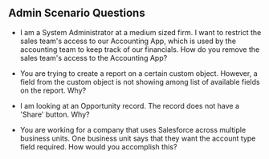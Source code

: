## Admin Scenario Questions
* I am a System Administrator at a medium sized firm. I want to restrict the sales team's access to our Accounting App, which is used by the accounting team to keep track of our financials. How do you remove the sales team's access to the Accounting App?

* You are trying to create a report on a certain custom object. However, a field from the custom object is not showing among list of available fields on the report. Why?

* I am looking at an Opportunity record. The record does not have a 'Share' button. Why? 

* You are working for a company that uses Salesforce across multiple business units. One business unit says that they want the account type field required. How would you accomplish this?
